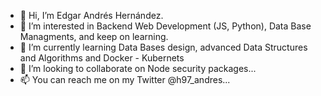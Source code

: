 - 👋 Hi, I’m Edgar Andrés Hernández.
- 👀 I’m interested in Backend Web Development (JS, Python), Data Base Managments, and keep on learning.
- 🌱 I’m currently learning Data Bases design, advanced Data Structures and Algorithms and Docker - Kubernets
- 💞️ I’m looking to collaborate on Node security packages...
- 📫 You can reach me on my Twitter @h97_andres...

<!---
I have also a Geology / Earth Sciences degree, and I did some Data Science in my Tesis final project 
using a Python library called GemPy and some auxiliary libraries like Numpy, Pandas.
--->
